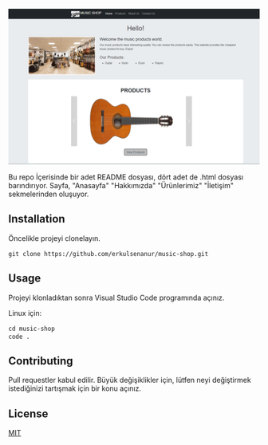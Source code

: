 
![MusicShop](music-shop-sıte.jpg)

Bu repo İçerisinde bir adet README dosyası, dört adet de .html dosyası barındırıyor.
Sayfa, "Anasayfa" "Hakkımızda" "Ürünlerimiz" "İletişim" sekmelerinden oluşuyor.

## Installation
Öncelikle projeyi clonelayın.
```
git clone https://github.com/erkulsenanur/music-shop.git 
```

## Usage
Projeyi klonladıktan sonra Visual Studio Code programında açınız.

Linux için:
```
cd music-shop
code .
```

## Contributing
Pull requestler kabul edilir. Büyük değişiklikler için, lütfen neyi değiştirmek istediğinizi tartışmak için bir konu açınız.

## License
[MIT](https://choosealicense.com/licenses/mit/)
